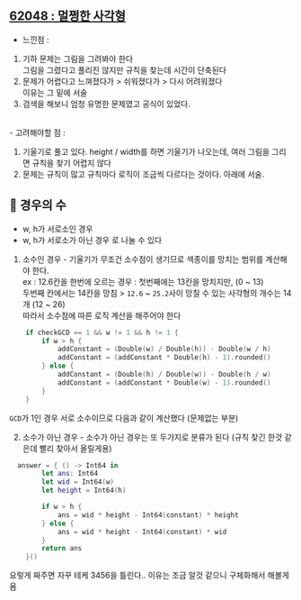 ## [62048 : 멀쩡한 사각형](https://programmers.co.kr/learn/courses/30/lessons/42586?language=swift#)

- 느낀점 :

1. 기하 문제는 그림을 그려봐야 한다 </br>
   그림을 그렸다고 풀리진 않지만 규칙을 찾는데 시간이 단축된다
2. 문제가 어렵다고 느껴졌다가 > 쉬워졌다가 > 다시 어려워졌다 </br>
   이유는 그 밑에 서술
3. 검색을 해보니 엄청 유명한 문제였고 공식이 있었다.

</br>
- 고려해야할 점 :

1. 기울기로 풀고 있다. height / width를 하면 기울기가 나오는데, 여러 그림을 그리면 규칙을 찾기 어렵지 않다<br>
2. 문제는 규칙이 많고 규칙마다 로직이 조금씩 다르다는 것이다. 아래에 서술.<br>

## 📌 경우의 수

- w, h가 서로소인 경우
- w, h가 서로소가 아닌 경우
  로 나눌 수 있다

1. 소수인 경우 - 기울기가 무조건 소수점이 생기므로 색종이를 망치는 범위를 계산해야 한다. <br>
   ex : 12.6칸을 한번에 오르는 경우 : 
   첫번째에는 13칸을 망치지만, (0 ~ 13) </br>
   두번째 칸에서는 14칸을 망침 > `12.6` ~ `25.2`사이 망칠 수 있는 사각형의 개수는 14개 (12 ~ 26) </br>
   따라서 소수점에 따른 로직 계산을 해주어야 한다

```swift
    if checkGCD == 1 && w != 1 && h != 1 {
        if w > h {
            addConstant = (Double(w) / Double(h)) - Double(w / h)
            addConstant = (addConstant * Double(h) - 1).rounded()
        } else {
            addConstant = (Double(h) / Double(w)) - Double(h / w)
            addConstant = (addConstant * Double(w) - 1).rounded()
        }
    }
```

`GCD`가 1인 경우 서로 소수이므로 다음과 같이 계산했다 (문제없는 부분)

2. 소수가 아닌 경우 - 소수가 아닌 경우는 또 두가지로 분류가 된다 (규칙 찾긴 한것 같은데 빨리 찾아서 올릴게용)

```swift
  answer = { () -> Int64 in
        let ans: Int64
        let wid = Int64(w)
        let height = Int64(h)

        if w > h {
            ans = wid * height - Int64(constant) * height
        } else {
            ans = wid * height - Int64(constant) * wid
        }
        return ans
    }()
```

요렇게 짜주면 자꾸 테케 3456을 틀린다.. 이유는 조금 알것 같으니 구체화해서 해볼게욤
